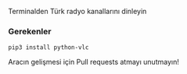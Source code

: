 Terminalden Türk radyo kanallarını dinleyin
### Gerekenler
```
pip3 install python-vlc
```

Aracın gelişmesi için Pull requests atmayı unutmayın!
